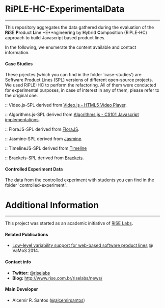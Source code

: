 # RiPLE-HC-ExperimentalData
-------------------------------------------------
This repository aggregates the data gathered during the evaluation of the **Ri**SE **P**roduct **L**ine *E**ngineering by **H**ybrid **C**omposition (RiPLE-HC) approach to build Javascript based product lines. 

In the following, we enumerate the content available and contact information.

#### Case Studies

These prjectes (which you can find in the folder 'case-studies')  are Software Product Lines (SPL) versions of different open-source projects. We used RiPLE-HC to perform the refactoring. All of them were conducted for experimental purposes, in case of interest in any of them, please refer to the original one.

:: Video.js-SPL derived from [Video.js - HTML5 Video Player](http://videojs.com).

:: Algorithms.js-SPL derived from [Algorithms.js - CS101 Javascript implementations](https://github.com/felipernb/algorithms.js).

:: FloraJS-SPL derived from [FloraJS](http://github.com/foldi/FloraJS).

:: Jasmine-SPL derived from [Jasmine](http://jasmine.github.io).

:: TimelineJS-SPL derived from [Timeline](https://github.com/NUKnightLab/TimelineJS)

:: Brackets-SPL derived from [Brackets](http://brackets.io/).


#### Controlled Experiment Data

The data from the controlled experiment with students you can find in the folder 'controlled-experiment'.


# Additional Information
----------------------------------------------

This project was started as an academic initiative of [RiSE Labs](http://www.rise.com.br). 

#### Related Publications

* [Low-level variability support for web-based software product lines](http://doi.acm.org/10.1145/2556624.2556637) @ VaMoS 2014.


#### Contact info

* **Twitter:** [@riselabs](https://twitter.com/RiSE_Labs)
* **Blog:** http://www.rise.com.br/riselabs/news/

#### Main Developer
* Alcemir R. Santos ([@alcemirsantos](https://github.com/alcemirsantos))
